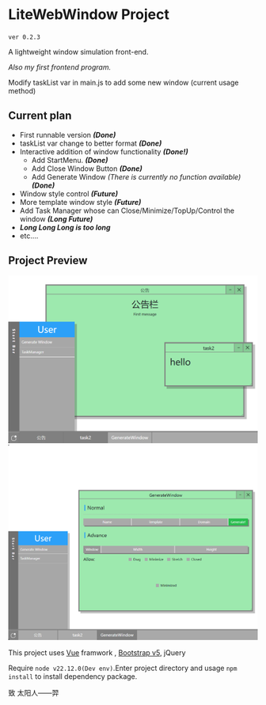 # LiteWebWindow Project

`ver 0.2.3`

A lightweight window simulation front-end.

*Also my first frontend program.*

Modify taskList var in main.js to add some new window (current usage method)

## Current plan

* First runnable version ***(Done)***
* taskList var change to better format ***(Done)***
* Interactive addition of window functionality ***(Done!)***
  * Add StartMenu. ***(Done)***
  * Add Close Window Button ***(Done)***
  * Add Generate Window *(There is currently no function available)* ***(Done)***
* Window style control ***(Future)***
* More template window style ***(Future)***
* Add Task Manager whose can Close/Minimize/TopUp/Control the window ***(Long Future)***
* ***Long Long Long is too long***
* etc....

## Project Preview

![img](img/v0.2.1.2-main.png "Preview")
![img](img/v0.2.1.2.png "Generate Window Preview")

This project uses [Vue](https://github.com/vuejs/core "official github website") framwork , [Bootstrap v5](https://github.com/twbs/bootstrap "official github website"), jQuery

Require `node v22.12.0(Dev env)`.Enter project directory and usage `npm install` to install dependency package.

致 太阳人——羿
